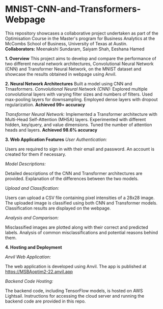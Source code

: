 # MNIST-CNN-and-Transformers-Webpage
This repository showcases a collaborative project undertaken as part of the Optimisation Course in the Master's program for Business Analytics at the McCombs School of Business, University of Texas at Austin.  
**Collaborators:** Meenakshi Sundaram, Saiyam Shah, Eeshana Hamed


**1. Overview**
This project aims to develop and compare the performance of two different neural network architectures, Convolutional Neural Network (CNN) and Transformer Neural Network, on the MNIST dataset and showcase the results obtained in webpage using Anvil. 

**2. Neural Network Architectures**
Built a model using CNN and Trnasformers.
*Convolutional Neural Network (CNN):*
Explored multiple convolutional layers with varying filter sizes and numbers of filters.
Used max-pooling layers for downsampling.
Employed dense layers with dropout regularization.
**Achieved 99+ accuracy**

*Transformer Neural Network:*
Implemented a Transformer architecture with Multi-Head Self-Attention (MHSA) layers.
Experimented with different hidden, key/query, and value dimensions.
Tuned the number of attention heads and layers.
**Achieved 98.6% accuracy**

**3. Web Application Features**
*User Authentication:*

Users are required to sign in with their email and password.
An account is created for them if necessary.

*Model Descriptions:*

Detailed descriptions of the CNN and Transformer architectures are provided.
Explanation of the differences between the two models.

*Upload and Classification:*

Users can upload a CSV file containing pixel intensities of a 28x28 image.
The uploaded image is classified using both CNN and Transformer models.
Classification results are displayed on the webpage.

*Analysis and Comparison:*

Misclassified images are plotted along with their correct and predicted labels.
Analysis of common misclassifications and potential reasons behind them.

**4. Hosting and Deployment**

*Anvil Web Application:*

The web application is developed using Anvil.
The app is published at https://MSBAoptim2-22.anvil.app

*Backend Code Hosting:*

The backend code, including TensorFlow models, is hosted on AWS Lightsail.
Instructions for accessing the cloud server and running the backend code are provided in this repo.
